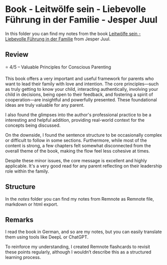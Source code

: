 # Book - Leitwölfe sein - Liebevolle Führung in der Familie - Jesper Juul

In this folder you can find my notes from the book [Leitwölfe sein - Liebevolle Führung in der Familie](https://www.amazon.de/Leitw%C3%B6lfe-sein-Liebevolle-F%C3%BChrung-Familie/dp/3407864043) from Jesper Juul.

## Review

⭐ 4/5 – Valuable Principles for Conscious Parenting

This book offers a very important and useful framework for parents who want to lead their family with love and intention. The core principles—such as truly getting to know your child, interacting authentically, involving your child in decisions, being open to their feedback, and fostering a spirit of cooperation—are insightful and powerfully presented. These foundational ideas are truly valuable for any parent.

I also found the glimpses into the author's professional practice to be a interesting and helpful addition, providing real-world context for the concepts being discussed.

On the downside, I found the sentence structure to be occasionally complex or difficult to follow in some sections. Furthermore, while most of the content is strong, a few chapters felt somewhat disconnected from the overall theme of the book, making the flow feel less cohesive at times.

Despite these minor issues, the core message is excellent and highly applicable. It's a very good read for any parent reflecting on their leadership role within the family.

## Structure

In the *notes* folder you can find my notes from Remnote as Remnote file, markdown or html export.

## Remarks

I read the book in German, and so are my notes, but you can easily translate them using tools like DeepL or ChatGPT.

To reinforce my understanding, I created Remnote flashcards to revisit these points regularly, although I wouldn’t describe this as a structured learning process.
